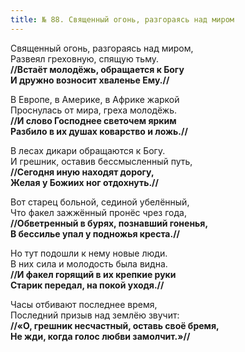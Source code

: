 ```yaml
---
title: № 88. Священный огонь, разгораясь над миром
---
```


Священный огонь, разгораясь над миром,  
Развеял греховную, спящую тьму.  
**//Встаёт молодёжь, обращается к Богу  
И дружно возносит хваленье Ему.//**

В Европе, в Америке, в Африке жаркой  
Проснулась от мира, греха молодёжь.  
**//И слово Господнее светочем ярким  
Разбило в их душах коварство и ложь.//**

В лесах дикари обращаются к Богу.  
И грешник, оставив бессмысленный путь,  
**//Сегодня иную находят дорогу,  
Желая у Божиих ног отдохнуть.//**

Вот старец больной, сединой убелённый,  
Что факел зажжённый пронёс чрез года,  
**//Обветренный в бурях, познавший гоненья,  
В бессилье упал у подножья креста.//**

Но тут подошли к нему новые люди.  
В них сила и молодость была видна.  
**//И факел горящий в их крепкие руки  
Старик передал, на покой уходя.//**

Часы отбивают последнее время,  
Последний призыв над землёю звучит:  
**//«О, грешник несчастный, оставь своё бремя,  
Не жди, когда голос любви замолчит.»//**
